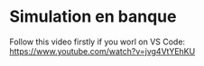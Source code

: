 # Simulation en banque
Follow this video firstly if you worl on VS Code: https://www.youtube.com/watch?v=jvg4VtYEhKU
